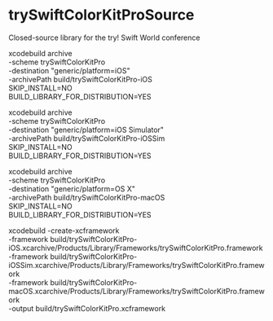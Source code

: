 # trySwiftColorKitProSource

Closed-source library for the try! Swift World conference

xcodebuild archive \
-scheme trySwiftColorKitPro \
-destination "generic/platform=iOS" \
-archivePath build/trySwiftColorKitPro-iOS \
SKIP_INSTALL=NO \
BUILD_LIBRARY_FOR_DISTRIBUTION=YES

xcodebuild archive \
-scheme trySwiftColorKitPro \
-destination "generic/platform=iOS Simulator" \
-archivePath build/trySwiftColorKitPro-iOSSim \
SKIP_INSTALL=NO \
BUILD_LIBRARY_FOR_DISTRIBUTION=YES

xcodebuild archive \
-scheme trySwiftColorKitPro \
-destination "generic/platform=OS X" \
-archivePath build/trySwiftColorKitPro-macOS \
SKIP_INSTALL=NO \
BUILD_LIBRARY_FOR_DISTRIBUTION=YES

xcodebuild -create-xcframework \
-framework build/trySwiftColorKitPro-iOS.xcarchive/Products/Library/Frameworks/trySwiftColorKitPro.framework \
-framework build/trySwiftColorKitPro-iOSSim.xcarchive/Products/Library/Frameworks/trySwiftColorKitPro.framework \
-framework build/trySwiftColorKitPro-macOS.xcarchive/Products/Library/Frameworks/trySwiftColorKitPro.framework \
-output build/trySwiftColorKitPro.xcframework
